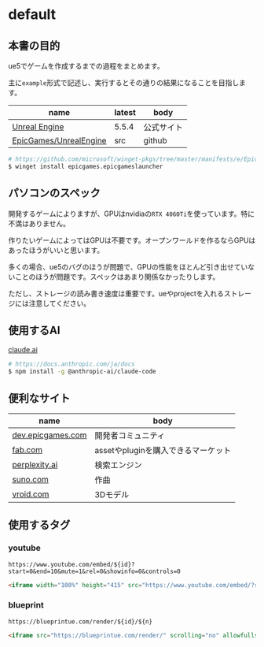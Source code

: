 # default

## 本書の目的 

ue5でゲームを作成するまでの過程をまとめます。

主に`example`形式で記述し、実行するとその通りの結果になることを目指します。

|name|latest|body|
|---|---|---|
|[Unreal Engine](https://dev.epicgames.com/documentation/ja-jp/unreal-engine/unreal-engine-5.5-release-notes)|5.5.4|公式サイト|
|[EpicGames/UnrealEngine](https://github.com/EpicGames/UnrealEngine)|src|github|

```sh
# https://github.com/microsoft/winget-pkgs/tree/master/manifests/e/EpicGames/EpicGamesLauncher
$ winget install epicgames.epicgameslauncher
```

## パソコンのスペック

開発するゲームによりますが、GPUはnvidiaの`RTX 4060Ti`を使っています。特に不満はありません。

作りたいゲームによってはGPUは不要です。オープンワールドを作るならGPUはあったほうがいいと思います。

多くの場合、ue5のバグのほうが問題で、GPUの性能をほとんど引き出せていないことのほうが問題です。スペックはあまり関係なかったりします。

ただし、ストレージの読み書き速度は重要です。ueやprojectを入れるストレージには注意してください。

## 使用するAI

[claude.ai](https://claude.ai)

```sh
# https://docs.anthropic.com/ja/docs
$ npm install -g @anthropic-ai/claude-code
```

## 便利なサイト

|name|body|
|---|---|
|[dev.epicgames.com](https://dev.epicgames.com/community/)|開発者コミュニティ|
|[fab.com](https://www.fab.com/)|assetやpluginを購入できるマーケット|
|[perplexity.ai](https://www.perplexity.ai/)|検索エンジン|
|[suno.com](https://suno.com/)|作曲|
|[vroid.com](https://vroid.com/studio/)|3Dモデル|

## 使用するタグ

### youtube

`https://www.youtube.com/embed/${id}?start=0&end=10&mute=1&rel=0&showinfo=0&controls=0`

```html
<iframe width="100%" height="415" src="https://www.youtube.com/embed/?start=0&end=10&mute=1&rel=0&showinfo=0&controls=0" title="YouTube video player" frameborder="0" allow="accelerometer; autoplay; clipboard-write; encrypted-media; gyroscope; picture-in-picture; web-share" referrerpolicy="strict-origin-when-cross-origin" allowfullscreen></iframe>
```

### blueprint

`https://blueprintue.com/render/${id}/${n}`

```html
<iframe src="https://blueprintue.com/render/" scrolling="no" allowfullscreen style="width:100%;height:400px"></iframe>
```

